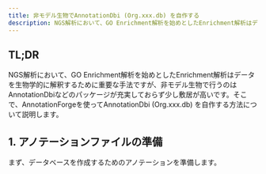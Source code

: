 ```yaml
---
title: 非モデル生物でAnnotationDbi (Org.xxx.db) を自作する
description: NGS解析において、GO Enrichment解析を始めとしたEnrichment解析はデータを生物学的に解釈するために重要な手法だが、非モデル生物ではAnnotationDbiがない場合が多いので自作する方法を説明する。
---
```


## TL;DR

NGS解析において、GO Enrichment解析を始めとしたEnrichment解析はデータを生物学的に解釈するために重要な手法ですが、非モデル生物で行うのはAnnotationDbiなどのパッケージが充実しておらず少し敷居が高いです。そこで、AnnotationForgeを使ってAnnotationDbi (Org.xxx.db) を自作する方法について説明します。

## 1. アノテーションファイルの準備

まず、データベースを作成するためのアノテーションを準備します。

```
```

```
```

